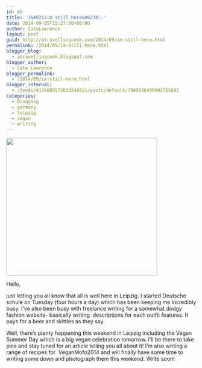 ```yaml
---
id: 85
title: 'I&#8217;m still here&#8230;.'
date: 2014-09-05T15:27:00+00:00
author: CateLawrence
layout: post
guid: http://atravellingcook.com/2014/09/im-still-here.html
permalink: /2014/09/im-still-here.html
blogger_blog:
  - atravellingcook.blogspot.com
blogger_author:
  - Cate Lawrence
blogger_permalink:
  - /2014/09/im-still-here.html
blogger_internal:
  - /feeds/4126609572633548921/posts/default/7969336499902755692
categories:
  - blogging
  - germany
  - leipzig
  - vegan
  - writing
---
```


  <a  href="http://2.bp.blogspot.com/-XM-QbITwM9I/VAnIHyQ4ztI/AAAAAAAAJZg/CyFK4Fr_X9U/s1600/1386356-bigthumbnail.jpg"><img src="http://2.bp.blogspot.com/-XM-QbITwM9I/VAnIHyQ4ztI/AAAAAAAAJZg/CyFK4Fr_X9U/s1600/1386356-bigthumbnail.jpg" alt="" width="400" height="365" border="0" /></a>


Hello,
  
just letting you all know that all is well here in Leipzig. I started Deutsche schule on Tuesday (four hours a day) which has been keeping me incredibly busy. I&#8217;ve also been busy with freelance writing for a somewhat dodgy fashion website- basically writing  descriptions for each outfit features. It pays for a beer and skittles as they say.



Well, there&#8217;s plenty happening this weekend in Leipzig including the Vegan Summer Day which is a big vegan celebration tomorrow. I&#8217;ll be there to take pics and stay tuned for an article telling you all about it! I&#8217;m also writing a range of recipes for  VeganMofo2014 and will finally have some time to writing some down and photograph them this weekend. Write soon!